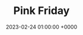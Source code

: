---
layout: none
title:  "Pink Friday"
artist: "Nick Minaj"
art: "nickiminaj-pinkfriday.jpg"
spotify_url: https://open.spotify.com/album/4cIAp0fnyPfICPqELp7LSH
date:   2023-02-24 01:00:00 +0000
categories: album
tags: [hiphop, female]
---